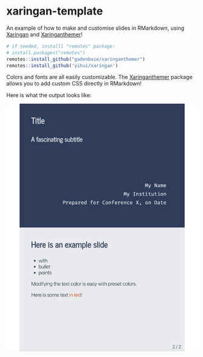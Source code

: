 # xaringan-template

An example of how to make and customise slides in RMarkdown, using [Xaringan](https://github.com/yihui/xaringan) and [Xaringanthemer](https://pkg.garrickadenbuie.com/xaringanthemer/)!

``` r
# if needed, installl "remotes" package:
# install.packages("remotes")
remotes::install_github("gadenbuie/xaringanthemer")
remotes::install_github('yihui/xaringan')
```

Colors and fonts are all easily customizable. The [Xaringanthemer](https://pkg.garrickadenbuie.com/xaringanthemer/) package allows you to add custom CSS directly in RMarkdown!

Here is what the output looks like: 


![Output](xaringan-template-output.png)

